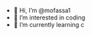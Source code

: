 - 👋 Hi, I’m @mofassa1
- 👀 I’m interested in coding
- 🌱 I’m currently learning c
<!---
mofassa1/mofassa1 is a ✨ special ✨ repository because its `README.md` (this file) appears on your GitHub profile.
You can click the Preview link to take a look at your changes.
--->
